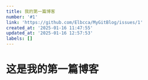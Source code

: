 ```yaml
---
title: 我的第一篇博客
number: '#1'
link: 'https://github.com/Elbcca/MyGitBlog/issues/1'
created_at: '2025-01-16 11:47:55'
updated_at: '2025-01-16 12:57:53'
labels: []
---
```

# 这是我的第一篇博客
